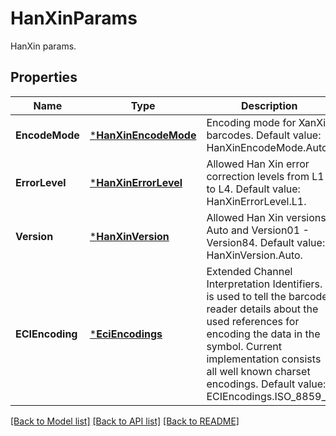 # HanXinParams

HanXin params.

## Properties

Name | Type | Description | Notes
---- | ---- | ----------- | -----
**EncodeMode** | [***HanXinEncodeMode**](HanXinEncodeMode.md) | Encoding mode for XanXin barcodes. Default value: HanXinEncodeMode.Auto. | [optional] [default to null]
**ErrorLevel** | [***HanXinErrorLevel**](HanXinErrorLevel.md) | Allowed Han Xin error correction levels from L1 to L4. Default value: HanXinErrorLevel.L1. | [optional] [default to null]
**Version** | [***HanXinVersion**](HanXinVersion.md) | Allowed Han Xin versions, Auto and Version01 - Version84. Default value: HanXinVersion.Auto. | [optional] [default to null]
**ECIEncoding** | [***EciEncodings**](EciEncodings.md) | Extended Channel Interpretation Identifiers. It is used to tell the barcode reader details about the used references for encoding the data in the symbol. Current implementation consists all well known charset encodings. Default value: ECIEncodings.ISO_8859_1 | [optional] [default to null]

[[Back to Model list]](../README.md#documentation-for-models) [[Back to API list]](../README.md#documentation-for-api-endpoints) [[Back to README]](../README.md)
